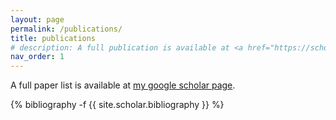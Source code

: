 ```yaml
---
layout: page
permalink: /publications/
title: publications
# description: A full publication is available at <a href="https://scholar.google.com/citations?user=nkSVY3MAAAAJ">my google scholar page</a>
nav_order: 1
---
```

<!-- _pages/publications.md -->
<div>
A full paper list is available at <a href="https://scholar.google.com/citations?user=nkSVY3MAAAAJ">my google scholar page</a>.
</div>

<div class="publications">

{% bibliography -f {{ site.scholar.bibliography }} %}

</div>
